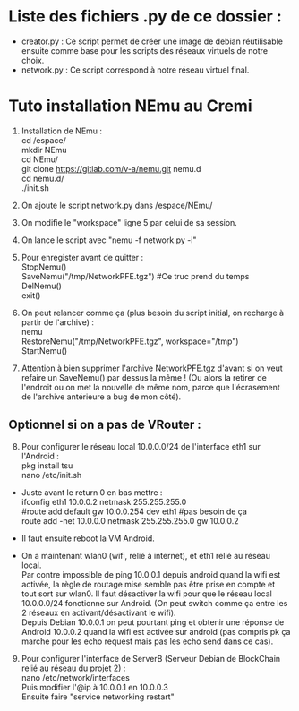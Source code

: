 # Liste des fichiers .py de ce dossier :

- creator.py : Ce script permet de créer une image de debian réutilisable ensuite comme base pour les scripts des réseaux virtuels de notre choix.
- network.py : Ce script correspond à notre réseau virtuel final.


# Tuto installation NEmu au Cremi 

1. Installation de NEmu : \
cd /espace/ \
mkdir NEmu \
cd NEmu/ \
git clone https://gitlab.com/v-a/nemu.git nemu.d \
cd nemu.d/ \
./init.sh

2. On ajoute le script network.py dans /espace/NEmu/

3. On modifie le "workspace" ligne 5 par celui de sa session.

4. On lance le script avec "nemu -f network.py -i"

5. Pour enregister avant de quitter : \
StopNemu() \
SaveNemu("/tmp/NetworkPFE.tgz")  #Ce truc prend du temps \
DelNemu() \
exit()

6. On peut relancer comme ça (plus besoin du script initial, on recharge à partir de l'archive) : \
nemu \
RestoreNemu("/tmp/NetworkPFE.tgz", workspace="/tmp") \
StartNemu()

7. Attention à bien supprimer l'archive NetworkPFE.tgz d'avant si on veut refaire un SaveNemu() par dessus la même ! (Ou alors la retirer de l'endroit ou on met la nouvelle de même nom, parce que l'écrasement de l'archive antérieure a bug de mon côté).

## Optionnel si on a pas de VRouter :

8. Pour configurer le réseau local 10.0.0.0/24 de l'interface eth1 sur l'Android : \
pkg install tsu \
nano /etc/init.sh

- Juste avant le return 0 en bas mettre : \
ifconfig eth1 10.0.0.2 netmask 255.255.255.0 \
#route add default gw 10.0.0.254 dev eth1 #pas besoin de ça \
route add -net 10.0.0.0 netmask 255.255.255.0 gw 10.0.0.2

- Il faut ensuite reboot la VM Android.

- On a maintenant wlan0 (wifi, relié à internet), et eth1 relié au réseau local. \
Par contre impossible de ping 10.0.0.1 depuis android quand la wifi est activée, la règle de routage mise semble pas être prise en compte et tout sort sur wlan0. Il faut désactiver la wifi pour que le réseau local 10.0.0.0/24 fonctionne sur Android. (On peut switch comme ça entre les 2 réseaux en activant/désactivant le wifi). \
Depuis Debian 10.0.0.1 on peut pourtant ping et obtenir une réponse de Android 10.0.0.2 quand la wifi est activée sur android (pas compris pk ça marche pour les echo request mais pas les echo send dans ce cas). 

9. Pour configurer l'interface de ServerB (Serveur Debian de BlockChain relié au réseau du projet 2) :\
nano /etc/network/interfaces\
Puis modifier l'@ip à 10.0.0.1 en 10.0.0.3\
Ensuite faire "service networking restart"
 
